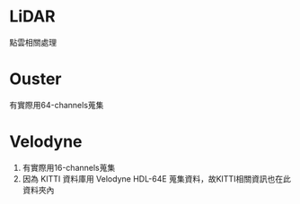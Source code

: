 # LiDAR
點雲相關處理

Ouster
===================
有實際用64-channels蒐集

Velodyne
================
1. 有實際用16-channels蒐集
2. 因為 KITTI 資料庫用 Velodyne HDL-64E 蒐集資料，故KITTI相關資訊也在此資料夾內
